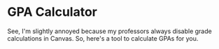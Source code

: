 # GPA Calculator

See, I'm slightly annoyed because my professors always disable grade calculations in Canvas.
So, here's a tool to calculate GPAs for you.
